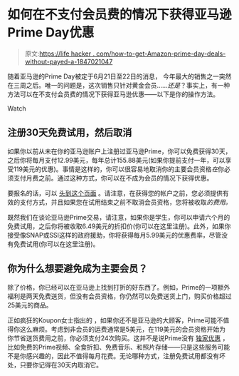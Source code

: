 # 如何在不支付会员费的情况下获得亚马逊Prime Day优惠

> 原文:[https://life hacker . com/how-to-get-Amazon-prime-day-deals-without-payed-a-1847021047](https://lifehacker.com/how-to-get-amazon-prime-day-deals-without-paying-for-a-1847021047)

随着亚马逊的Prime Day被定于6月21日至22日的消息， 今年最大的销售之一突然在三周之后。唯一的问题是，这次销售只针对黄金会员……*还是*？事实上，有一种方法可以在不支付会员费的情况下获得亚马逊优惠——以下是你的操作方法。

Watch

## **注册30天免费试用，然后取消**

如果你以前从未在你的亚马逊账户上注册过亚马逊Prime，你可以免费获得30天，之后你将每月支付12.99美元，每年总计155.88美元(如果你提前支付一年，可以享受119美元的优惠)。事情是这样的，你可以很容易地取消你的主要会员资格*在*你必须支付月费之前。通过这种方式，你可以在不成为会员的情况下获得优惠。

要报名的话，可以 [头到这个页面](https://www.amazon.com/amazonprime/ref=as_li_ss_tl/ref=as_li_ss_tl?asc_campaign=InlineText&asc_refurl=https://lifehacker.com/how-to-get-amazon-prime-day-deals-without-paying-for-a-1847021047&asc_source=&linkCode=ll1&tag=kinjalifehackerlink-20) 。请注意，在获得您的帐户之前，您必须提供有效的支付方式，并且如果您在试用结束之前不取消会员资格，您将被收取*的费用。* 

既然我们在谈论亚马逊Prime交易，请注意，如果你是学生，你可以申请六个月的免费试用，之后你将被收取6.49美元的折扣价(你可以在这里注册)。此外，如果你接受像SNAP或SSI这样的政府援助，你将获得每月5.99美元的优惠费率，尽管没有免费试用(你可以在这里注册)。

## 你为什么想要避免成为主要会员？

除了价格，你已经可以在亚马逊上找到打折的好东西了。例如，Prime的一项额外福利是两天免费送货，但没有会员资格，你仍然可以免费送货上门，购买价格超过25美元的商品。

正如疯狂的Koupon女士指出的 ，如果你还不是亚马逊的大顾客，Prime可能不值得你这么麻烦。考虑到非会员的运费通常是5美元，在119美元的会员资格开始为你节省送货费用之前，你必须支付24次购买。这并不是说Prime没有 [独家优惠](https://www.kiplinger.com/personal-finance/spending/602399/best-amazon-prime-benefits) ，比如免费的Prime视频、全食折扣、免费音乐、和照片存储——只是这些服务可能不是你感兴趣的，因此不值得每月花费。无论哪种方式，注册免费试用都没有坏处，只要你记得在30天内取消它。